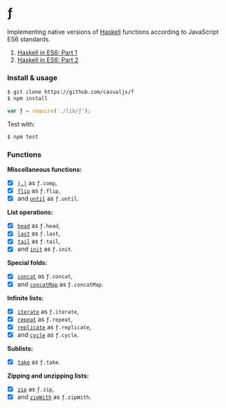 # ƒ

Implementing native versions of  [Haskell](https://haskell.org) functions according to JavaScript ES6 standards.

1. [Haskell in ES6: Part 1](http://casualjavascript.com/javascript/es6/haskell/native/implementation/2015/11/12/haskell-in-es6-part-1.html)
2. [Haskell in ES6: Part 2](http://casualjavascript.com/javascript/es6/haskell/native/implementation/2015/11/17/haskell-in-es6-part-2.html)

### Install & usage

```bash
$ git clone https://github.com/casualjs/f
$ npm install
```

```javascript
var ƒ = require('./lib/ƒ');
```

Test with:

```bash
$ npm test
```

### Functions

**Miscellaneous functions:**

* [x] [`(.)`](http://hackage.haskell.org/package/base-4.8.1.0/docs/Prelude.html#v:.) as `ƒ.comp`,
* [x] [`flip`](http://hackage.haskell.org/package/base-4.8.1.0/docs/Prelude.html#v:flip) as `ƒ.flip`,
* [x] and [`until`](http://hackage.haskell.org/package/base-4.8.1.0/docs/Prelude.html#v:until) as `ƒ.until`.

**List operations:**
* [x] [`head`](http://hackage.haskell.org/package/base-4.8.1.0/docs/Prelude.html#v:head) as `ƒ.head`,
* [x] [`last`](http://hackage.haskell.org/package/base-4.8.1.0/docs/Prelude.html#v:last) as `ƒ.last`,
* [x] [`tail`](http://hackage.haskell.org/package/base-4.8.1.0/docs/Prelude.html#v:tail) as `ƒ.tail`,
* [x] and [`init`](http://hackage.haskell.org/package/base-4.8.1.0/docs/Prelude.html#v:head) as `ƒ.init`.

**Special folds:**

* [x] [`concat`](http://hackage.haskell.org/package/base-4.8.1.0/docs/Prelude.html#v:concat) as `ƒ.concat`,
* [x] and [`concatMap`](http://hackage.haskell.org/package/base-4.8.1.0/docs/Prelude.html#v:concatMap) as `ƒ.concatMap`.

**Infinite lists:**

* [x] [`iterate`](http://hackage.haskell.org/package/base-4.8.1.0/docs/Prelude.html#v:iterate) as `ƒ.iterate`,
* [x] [`repeat`](http://hackage.haskell.org/package/base-4.8.1.0/docs/Prelude.html#v:repeat) as `ƒ.repeat`,
* [x] [`replicate`](http://hackage.haskell.org/package/base-4.8.1.0/docs/Prelude.html#v:replicate) as `ƒ.replicate`,
* [x] and [`cycle`](http://hackage.haskell.org/package/base-4.8.1.0/docs/Prelude.html#v:cycle) as `ƒ.cycle`.

**Sublists:**

* [x] [`take`](http://hackage.haskell.org/package/base-4.8.1.0/docs/Prelude.html#v:take) as `ƒ.take`.

**Zipping and unzipping lists:**
* [x] [`zip`](http://hackage.haskell.org/package/base-4.8.1.0/docs/Prelude.html#v:zip) as `ƒ.zip`,
* [x] and [`zipWith`](http://hackage.haskell.org/package/base-4.8.1.0/docs/Prelude.html#v:zipWith) as `ƒ.zipWith`.
